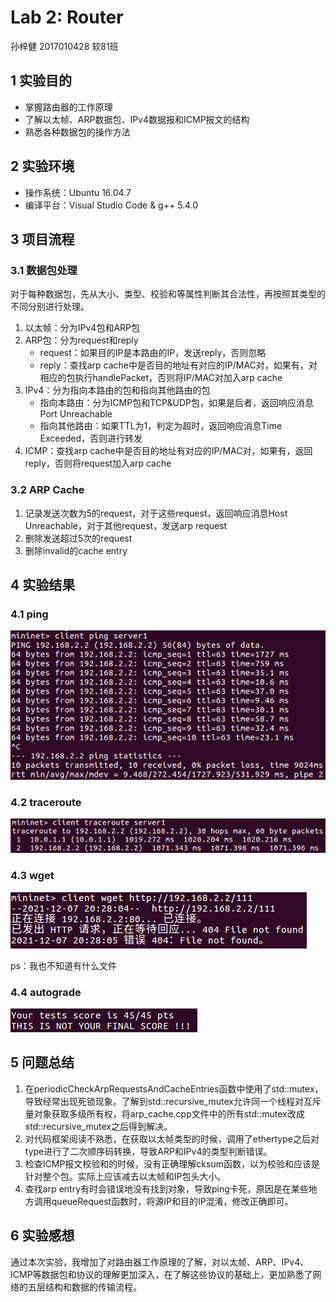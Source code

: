 # **Lab 2: Router**

孙梓健  2017010428  软81班

## 1 实验目的

+ 掌握路由器的工作原理
+ 了解以太帧、ARP数据包、IPv4数据报和ICMP报文的结构
+ 熟悉各种数据包的操作方法

## 2 实验环境

+ 操作系统：Ubuntu 16.04.7
+ 编译平台：Visual Studio Code & g++ 5.4.0

## 3 项目流程

### 3.1 数据包处理

对于每种数据包，先从大小、类型、校验和等属性判断其合法性，再按照其类型的不同分别进行处理。

1. 以太帧：分为IPv4包和ARP包
2. ARP包：分为request和reply
    + request：如果目的IP是本路由的IP，发送reply，否则忽略
    + reply：查找arp cache中是否目的地址有对应的IP/MAC对，如果有，对相应的包执行handlePacket，否则将IP/MAC对加入arp cache
3. IPv4：分为指向本路由的包和指向其他路由的包
    + 指向本路由：分为ICMP包和TCP&UDP包，如果是后者，返回响应消息Port Unreachable
    + 指向其他路由：如果TTL为1，判定为超时，返回响应消息Time Exceeded，否则进行转发
4. ICMP：查找arp cache中是否目的地址有对应的IP/MAC对，如果有，返回reply，否则将request加入arp cache

### 3.2 ARP Cache

1. 记录发送次数为5的request，对于这些request，返回响应消息Host Unreachable，对于其他request，发送arp request
2. 删除发送超过5次的request
3. 删除invalid的cache entry

## 4 实验结果

### 4.1 ping

![avatar](ping.png)

### 4.2 traceroute

![avatar](traceroute.png)

### 4.3 wget

![avatar](wget.png)

ps：我也不知道有什么文件

### 4.4 autograde

![avatar](autograde.png)

## 5 问题总结

1. 在periodicCheckArpRequestsAndCacheEntries函数中使用了std::mutex，导致经常出现死锁现象。了解到std::recursive_mutex允许同一个线程对互斥量对象获取多级所有权，将arp_cache.cpp文件中的所有std::mutex改成std::recursive_mutex之后得到解决。
2. 对代码框架阅读不熟悉，在获取以太帧类型的时候，调用了ethertype之后对type进行了二次顺序码转换，导致ARP和IPv4的类型判断错误。
3. 检查ICMP报文校验和的时候，没有正确理解cksum函数，以为校验和应该是针对整个包。实际上应该减去以太帧和IP包头大小。
4. 查找arp entry有时会错误地没有找到对象，导致ping卡死，原因是在某些地方调用queueRequest函数时，将源IP和目的IP混淆，修改正确即可。

## 6 实验感想

通过本次实验，我增加了对路由器工作原理的了解，对以太帧、ARP、IPv4、ICMP等数据包和协议的理解更加深入，在了解这些协议的基础上，更加熟悉了网络的五层结构和数据的传输流程。